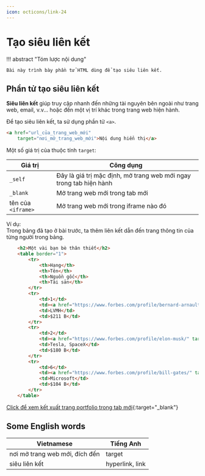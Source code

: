 ```yaml
---
icon: octicons/link-24
---
```


# Tạo siêu liên kết

!!! abstract "Tóm lược nội dung"

    Bài này trình bày phần tử HTML dùng để tạo siêu liên kết.

## Phần tử tạo siêu liên kết

**Siêu liên kết** giúp truy cập nhanh đến những tài nguyên bên ngoài như trang web, email, v.v... hoặc đến một vị trí khác trong trang web hiện hành.

Để tạo siêu liên kết, ta sử dụng phần tử `<a>`.

```html
<a href="url_của_trang_web_mới"
    target="nơi_mở_trang_web_mới">Nội dung hiển thị</a>
```

Một số giá trị của thuộc tính `target`:

| Giá trị | Công dụng |
| --- | --- |
| `_self` | Đây là giá trị mặc định, mở trang web mới ngay trong tab hiện hành |
| `_blank` | Mở trang web mới trong tab mới |
| tên của `<iframe>` | Mở trang web mới trong iframe nào đó |

Ví dụ:  
Trong bảng đã tạo ở bài trước, ta thêm liên kết dẫn đến trang thông tin của từng người trong bảng.

``` html title="portfolio.html" linenums="63" hl_lines="11 17 23"
    <h2>Một vài bạn bè thân thiết</h2>
    <table border="1">
        <tr>
            <th>Hạng</th>
            <th>Tên</th>
            <th>Nguồn gốc</th>
            <th>Tài sản</th>
        </tr>
        <tr>
            <td>1</td>
            <td><a href="https://www.forbes.com/profile/bernard-arnault/" target="_blank">Bernard Arnault</a></td>
            <td>LVMH</td>
            <td>$211 B</td>
        </tr>
        <tr>
            <td>2</td>
            <td><a href="https://www.forbes.com/profile/elon-musk/" target="_blank">Elon Musk</a></td>
            <td>Tesla, SpaceX</td>
            <td>$180 B</td>
        </tr>
        <tr>
            <td>6</td>
            <td><a href="https://www.forbes.com/profile/bill-gates/" target="_blank">Bill Gates</a></td>
            <td>Microsoft</td>
            <td>$104 B</td>
        </tr>
    </table>
```

[Click để xem kết xuất trang portfolio trong tab mới](html-link/portfolio.html#end){:target="_blank"}

## Some English words

| Vietnamese | Tiếng Anh | 
| --- | --- |
| nơi mở trang web mới, đích đến | target |
| siêu liên kết | hyperlink, link |